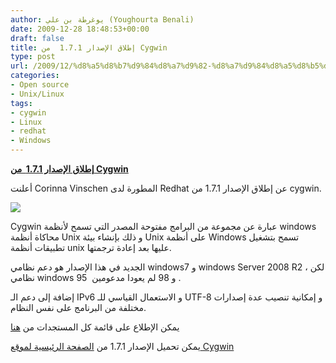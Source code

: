 ```yaml
---
author: يوغرطة بن علي (Youghourta Benali)
date: 2009-12-28 18:48:53+00:00
draft: false
title: إطلاق الإصدار 1.7.1  من Cygwin
type: post
url: /2009/12/%d8%a5%d8%b7%d9%84%d8%a7%d9%82-%d8%a7%d9%84%d8%a5%d8%b5%d8%af%d8%a7%d8%b1-1-7-1-%d9%85%d9%86-cygwin/
categories:
- Open source
- Unix/Linux
tags:
- cygwin
- Linux
- redhat
- Windows
---
```


[**إطلاق الإصدار 1.7.1  من Cygwin**](http://www.it-scoop.com/2009/12/%d8%a5%d8%b7%d9%84%d8%a7%d9%82-%d8%a7%d9%84%d8%a5%d8%b5%d8%af%d8%a7%d8%b1-1-7-1-%d9%85%d9%86-cygwin/)


أعلنت Corinna Vinschen المطورة لدى Redhat عن إطلاق الإصدار 1.7.1 من cygwin.

[![](http://www.it-scoop.com/wp-content/uploads/2009/12/cygwin_logo.png)
](http://www.it-scoop.com/2009/12/%d8%a5%d8%b7%d9%84%d8%a7%d9%82-%d8%a7%d9%84%d8%a5%d8%b5%d8%af%d8%a7%d8%b1-1-7-1-%d9%85%d9%86-cygwin/)

Cygwin عبارة عن مجموعة من البرامج مفتوحة المصدر التي تسمح لأنظمة windows محاكاة أنظمة Unix و ذلك بإنشاء بيئة Unix على أنظمة Windows تسمح بتشغيل تطبيقات أنظمة unix عليها بعد إعادة ترجمتها.

الجديد في هذا الإصدار هو دعم نظامي windows7 و windows Server 2008 R2 ، لكن نظامي windows 95  و 98 لم يعودا مدعومين .

إضافة إلى دعم الـ IPv6 و الاستعمال القياسي للـ UTF-8 و إمكانية تنصيب عدة إصدارات مختلفة من البرنامج على نفس النظام.

يمكن الإطلاع على قائمة كل المستجدات من [هنا](http://www.cygwin.com/cygwin-ug-net/ov-new1.7.html)

يمكن تحميل الإصدار 1.7.1 من [الصفحة الرئيسية لموقع Cygwin](http://cygwin.com/)
